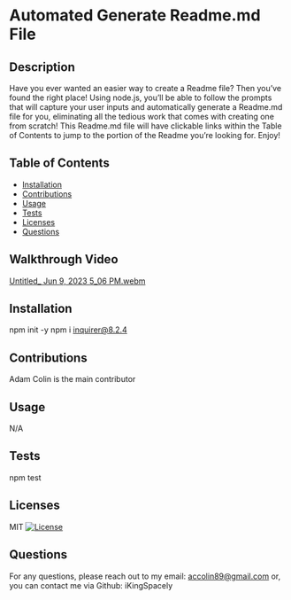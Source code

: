 
# Automated Generate Readme.md File

## Description
Have you ever wanted an easier way to create a Readme file? Then you’ve found the right place! Using node.js, you’ll be able to follow the prompts that will capture your user inputs and automatically generate a Readme.md file for you, eliminating all the tedious work that comes with creating one from scratch! This Readme.md file will have clickable links within the Table of Contents to jump to the portion of the Readme you’re looking for. Enjoy!

## Table of Contents
- [Installation](#installation)
- [Contributions](#contributions)
- [Usage](#usage)
- [Tests](#tests)
- [Licenses](#licenses)
- [Questions](#questions)

## Walkthrough Video
[Untitled_ Jun 9, 2023 5_06 PM.webm](https://github.com/iKingSpacely/generated-readme-file/assets/131802980/93ffe37f-4c81-4f9a-8a32-bae66d62bde0)


## Installation
npm init -y npm i inquirer@8.2.4

## Contributions
Adam Colin is the main contributor

## Usage
N/A

## Tests
npm test

## Licenses
MIT
[![License](https://img.shields.io/badge/License-MIT-red.svg)](https://opensource.org/licenses/MIT)

## Questions
For any questions, please reach out to my email: accolin89@gmail.com or, you can contact me via Github: iKingSpacely
